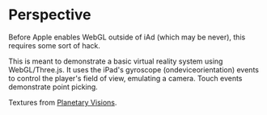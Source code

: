 Perspective
===========

Before Apple enables WebGL outside of iAd (which may be never), this requires some sort of hack.

This is meant to demonstrate a basic virtual reality system using WebGL/Three.js. It uses the iPad's
gyroscope (ondeviceorientation) events to control the player's field of view, emulating a camera.
Touch events demonstrate point picking.

Textures from [Planetary Visions](http://www.planetaryvisions.com/).
